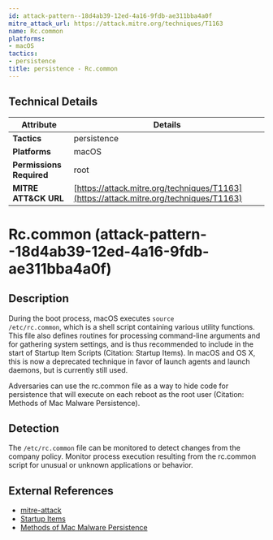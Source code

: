 ```yaml
---
id: attack-pattern--18d4ab39-12ed-4a16-9fdb-ae311bba4a0f
mitre_attack_url: https://attack.mitre.org/techniques/T1163
name: Rc.common
platforms:
- macOS
tactics:
- persistence
title: persistence - Rc.common
---
```


## Technical Details

| Attribute | Details |
|-----------|----------|
| **Tactics** | persistence |
| **Platforms** | macOS |
| **Permissions Required** | root |
| **MITRE ATT&CK URL** | [https://attack.mitre.org/techniques/T1163](https://attack.mitre.org/techniques/T1163) |

# Rc.common (attack-pattern--18d4ab39-12ed-4a16-9fdb-ae311bba4a0f)

## Description
During the boot process, macOS executes <code>source /etc/rc.common</code>, which is a shell script containing various utility functions. This file also defines routines for processing command-line arguments and for gathering system settings, and is thus recommended to include in the start of Startup Item Scripts (Citation: Startup Items). In macOS and OS X, this is now a deprecated technique in favor of launch agents and launch daemons, but is currently still used.

Adversaries can use the rc.common file as a way to hide code for persistence that will execute on each reboot as the root user (Citation: Methods of Mac Malware Persistence).

## Detection
The <code>/etc/rc.common</code> file can be monitored to detect changes from the company policy. Monitor process execution resulting from the rc.common script for unusual or unknown applications or behavior.

## External References
- [mitre-attack](https://attack.mitre.org/techniques/T1163)
- [Startup Items](https://developer.apple.com/library/content/documentation/MacOSX/Conceptual/BPSystemStartup/Chapters/StartupItems.html)
- [Methods of Mac Malware Persistence](https://www.virusbulletin.com/uploads/pdf/conference/vb2014/VB2014-Wardle.pdf)
